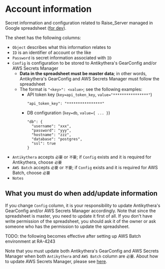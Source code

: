 # Account information

Secret information and configuration related to Raise_Server managed in Google spreadsheet ([for dev](https://docs.google.com/spreadsheets/d/1LbZ96ONL4gMCskFYui_4GGB21WwjYzPJ3xZh_QbUQIM/edit?usp=sharing)).

The sheet has the following columns:

- `Object` describes what this information relates to
- `ID` is an identifier of account or the like
- `Password` is secret information associated with `ID`
- `Config` is configuration to be stored to Antikythera's GearConfig and/or AWS Secrets Manager
    - **Data in the spreadsheet must be master data**; in other words, Antikythera's GearConfig and AWS Secrets Manager must follow the spreadsheet
    - The format is `"<key>": <value>`; see the following examples:
        - API token key (`key=api_token_key`, `value="****************"`)
          ```
          "api_token_key": "****************"
          ```
        - DB configuration (`key=db`, `value={ ... }`)
          ```
          "db": {
            "username": "xxx",
            "password": "yyy",
            "hostname": "zzz",
            "database": "postgres",
            "ssl": true
          }
          ```
- `Antikythera` accepts `必要` or `不要`; if `Config` exists and it is required for Antikythera, choose `必要`
- `AWS Batch` accepts `必要` or `不要`; if `Config` exists and it is required for AWS Batch, choose `必要`
- `Notes`

## What you must do when add/update information

If you change `Config` column, it is your responsibility to update Antikythera's GearConfig and/or AWS Secrets Manager accordingly.
Note that since the spreadsheet is master, you need to update it first of all.
If you don't have write permission of the spreadsheet, you should ask it of the owner or ask someone who has the permission to update the spreadsheet.

TODO: the following becomes effective after setting up AWS Batch environment at RA-4243

Note that you must update both Antikythera's GearConfig and AWS Secrets Manager when both `Antikythera` and `AWS Batch` column are `必要`.
About how to update AWS Secrets Manager, please see [here](aws_batch/aws_resources.md#how-to-update-secret).
